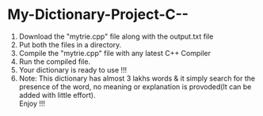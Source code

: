 My-Dictionary-Project-C--
=========================
1. Download the "mytrie.cpp" file along with the output.txt file
2. Put both the files in a directory.
3. Compile the "mytrie.cpp" file with any latest C++ Compiler 
4. Run the compiled file.
5. Your dictionary is ready to use !!!
6. Note: This dictionary has almost 3 lakhs words & it simply 
  search for the presence of the word, no meaning or explanation is provoded(It can be added with little effort).  
  Enjoy !!!
